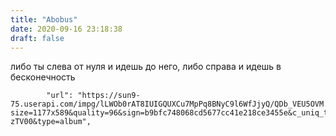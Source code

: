 ```yaml
---
title: "Abobus"
date: 2020-09-16 23:18:38
draft: false
---
```


либо ты слева от нуля и идешь до него, либо справа и идешь в бесконечность

            "url": "https://sun9-75.userapi.com/impg/lLWOb0rAT8IUIGQUXCu7MpPq8BNyC9l6WfJjyQ/QDb_VEU5OVM.jpg?size=1177x589&quality=96&sign=b9bfc748068cd5677cc41e218ce3455e&c_uniq_tag=sSE56KMft1_Nob_H75Or3EH2VE1CO46eGOgsj-zTV00&type=album",

